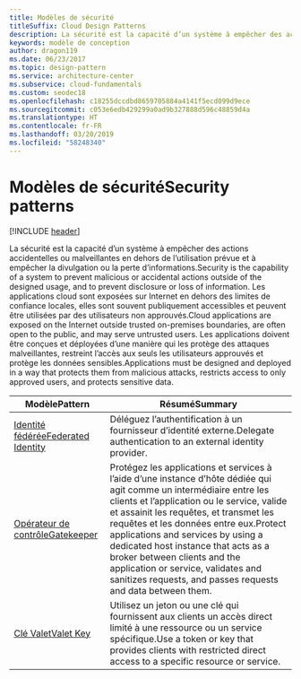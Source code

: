```yaml
---
title: Modèles de sécurité
titleSuffix: Cloud Design Patterns
description: La sécurité est la capacité d’un système à empêcher des actions accidentelles ou malveillantes en dehors de l’utilisation prévue et à empêcher la divulgation ou la perte d’informations. Les applications cloud sont exposées sur Internet en dehors des limites de confiance locales, elles sont souvent publiquement accessibles et peuvent être utilisées par des utilisateurs non approuvés. Les applications doivent être conçues et déployées d’une manière qui les protège des attaques malveillantes, restreint l’accès aux seuls les utilisateurs approuvés et protège les données sensibles.
keywords: modèle de conception
author: dragon119
ms.date: 06/23/2017
ms.topic: design-pattern
ms.service: architecture-center
ms.subservice: cloud-fundamentals
ms.custom: seodec18
ms.openlocfilehash: c18255dccdbd8659705884a4141f5ecd099d9ece
ms.sourcegitcommit: c053e6edb429299a0ad9b327888d596c48859d4a
ms.translationtype: HT
ms.contentlocale: fr-FR
ms.lasthandoff: 03/20/2019
ms.locfileid: "58248340"
---
```

# <a name="security-patterns"></a><span data-ttu-id="d7df3-106">Modèles de sécurité</span><span class="sxs-lookup"><span data-stu-id="d7df3-106">Security patterns</span></span>

[!INCLUDE [header](../../_includes/header.md)]

<span data-ttu-id="d7df3-107">La sécurité est la capacité d’un système à empêcher des actions accidentelles ou malveillantes en dehors de l’utilisation prévue et à empêcher la divulgation ou la perte d’informations.</span><span class="sxs-lookup"><span data-stu-id="d7df3-107">Security is the capability of a system to prevent malicious or accidental actions outside of the designed usage, and to prevent disclosure or loss of information.</span></span> <span data-ttu-id="d7df3-108">Les applications cloud sont exposées sur Internet en dehors des limites de confiance locales, elles sont souvent publiquement accessibles et peuvent être utilisées par des utilisateurs non approuvés.</span><span class="sxs-lookup"><span data-stu-id="d7df3-108">Cloud applications are exposed on the Internet outside trusted on-premises boundaries, are often open to the public, and may serve untrusted users.</span></span> <span data-ttu-id="d7df3-109">Les applications doivent être conçues et déployées d’une manière qui les protège des attaques malveillantes, restreint l’accès aux seuls les utilisateurs approuvés et protège les données sensibles.</span><span class="sxs-lookup"><span data-stu-id="d7df3-109">Applications must be designed and deployed in a way that protects them from malicious attacks, restricts access to only approved users, and protects sensitive data.</span></span>

|                    <span data-ttu-id="d7df3-110">Modèle</span><span class="sxs-lookup"><span data-stu-id="d7df3-110">Pattern</span></span>                     |                                                                                                         <span data-ttu-id="d7df3-111">Résumé</span><span class="sxs-lookup"><span data-stu-id="d7df3-111">Summary</span></span>                                                                                                         |
|------------------------------------------------|-------------------------------------------------------------------------------------------------------------------------------------------------------------------------------------------------------------------------|
| [<span data-ttu-id="d7df3-112">Identité fédérée</span><span class="sxs-lookup"><span data-stu-id="d7df3-112">Federated Identity</span></span>](../federated-identity.md) |                                                                                <span data-ttu-id="d7df3-113">Déléguez l’authentification à un fournisseur d’identité externe.</span><span class="sxs-lookup"><span data-stu-id="d7df3-113">Delegate authentication to an external identity provider.</span></span>                                                                                |
|         [<span data-ttu-id="d7df3-114">Opérateur de contrôle</span><span class="sxs-lookup"><span data-stu-id="d7df3-114">Gatekeeper</span></span>](../gatekeeper.md)         | <span data-ttu-id="d7df3-115">Protégez les applications et services à l’aide d’une instance d’hôte dédiée qui agit comme un intermédiaire entre les clients et l’application ou le service, valide et assainit les requêtes, et transmet les requêtes et les données entre eux.</span><span class="sxs-lookup"><span data-stu-id="d7df3-115">Protect applications and services by using a dedicated host instance that acts as a broker between clients and the application or service, validates and sanitizes requests, and passes requests and data between them.</span></span> |
|          [<span data-ttu-id="d7df3-116">Clé Valet</span><span class="sxs-lookup"><span data-stu-id="d7df3-116">Valet Key</span></span>](../valet-key.md)          |                                                        <span data-ttu-id="d7df3-117">Utilisez un jeton ou une clé qui fournissent aux clients un accès direct limité à une ressource ou un service spécifique.</span><span class="sxs-lookup"><span data-stu-id="d7df3-117">Use a token or key that provides clients with restricted direct access to a specific resource or service.</span></span>                                                        |

